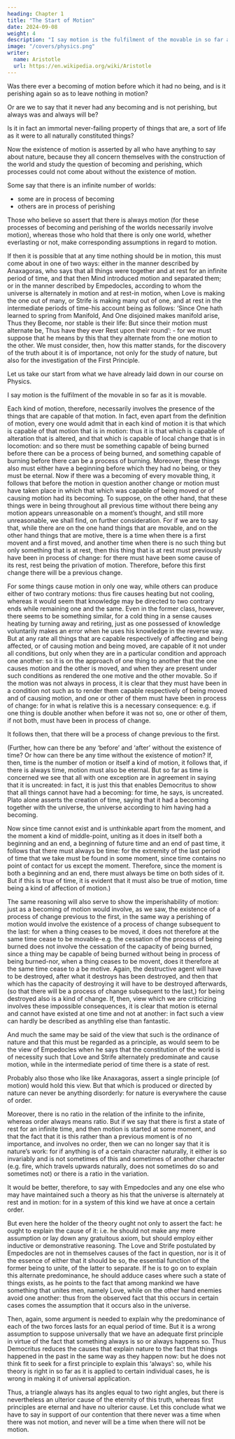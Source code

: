 ```yaml
---
heading: Chapter 1
title: "The Start of Motion"
date: 2024-09-08
weight: 4
description: "I say motion is the fulfilment of the movable in so far as it is movable."
image: "/covers/physics.png"
writer:
  name: Aristotle 
  url: https://en.wikipedia.org/wiki/Aristotle
---
```




Was there ever a becoming of motion before which it had no being, and is it perishing again so as to leave nothing in motion? 

Or are we to say that it never had any becoming and is not perishing, but always was and always will be? 

Is it in fact an immortal never-failing property of things that are, a sort of life as it were to all naturally constituted things? 

Now the existence of motion is asserted by all who have anything to say about nature, because they all concern themselves with the construction of the world and study the question of becoming and perishing, which processes could not come about without the existence of motion. 

Some say that there is an infinite number of worlds:
- some are in process of becoming 
- others are in process of perishing

Those who believe so assert that there is always motion (for these processes of becoming and perishing of the worlds necessarily involve motion), whereas those who hold that there is only one world, whether everlasting or not, make corresponding assumptions in regard to motion.

If then it is possible that at any time nothing should be in motion, this must come about in one of two ways: either in the manner described by Anaxagoras, who says that all things were together and at rest for
an infinite period of time, and that then Mind introduced motion and separated them; or
in the manner described by Empedocles, according to whom the universe is alternately
in motion and at rest-in motion, when Love is making the one out of many, or Strife is
making many out of one, and at rest in the intermediate periods of time-his account
being as follows: ‘Since One hath learned to spring from Manifold, And One disjoined
makes manifold arise, Thus they Become, nor stable is their life: But since their motion
must alternate be, Thus have they ever Rest upon their round’: - for we must suppose
that he means by this that they alternate from the one motion to the other. We must
consider, then, how this matter stands, for the discovery of the truth about it is of
importance, not only for the study of nature, but also for the investigation of the First
Principle.

Let us take our start from what we have already laid down in our course on Physics.

I say motion is the fulfilment of the movable in so far as it is movable. 

Each kind of
motion, therefore, necessarily involves the presence of the things that are capable of that
motion. In fact, even apart from the definition of motion, every one would admit that in
each kind of motion it is that which is capable of that motion that is in motion: thus it is
that which is capable of alteration that is altered, and that which is capable of local
change that is in locomotion: and so there must be something capable of being burned
before there can be a process of being burned, and something capable of burning before
there can be a process of burning. Moreover, these things also must either have a
beginning before which they had no being, or they must be eternal. Now if there was a
becoming of every movable thing, it follows that before the motion in question another
change or motion must have taken place in which that which was capable of being
moved or of causing motion had its becoming. To suppose, on the other hand, that these
things were in being throughout all previous time without there being any motion
appears unreasonable on a moment’s thought, and still more unreasonable, we shall
find, on further consideration. For if we are to say that, while there are on the one hand
things that are movable, and on the other hand things that are motive, there is a time
when there is a first movent and a first moved, and another time when there is no such
thing but only something that is at rest, then this thing that is at rest must previously
have been in process of change: for there must have been some cause of its rest, rest being the privation of motion. Therefore, before this first change there will be a previous change.

For some things cause motion in only one way, while others can produce either
of two contrary motions: thus fire causes heating but not cooling, whereas it would seem
that knowledge may be directed to two contrary ends while remaining one and the same.
Even in the former class, however, there seems to be something similar, for a cold thing
in a sense causes heating by turning away and retiring, just as one possessed of
knowledge voluntarily makes an error when he uses his knowledge in the reverse way.
But at any rate all things that are capable respectively of affecting and being affected, or
of causing motion and being moved, are capable of it not under all conditions, but only
when they are in a particular condition and approach one another: so it is on the
approach of one thing to another that the one causes motion and the other is moved, and
when they are present under such conditions as rendered the one motive and the other
movable. So if the motion was not always in process, it is clear that they must have been
in a condition not such as to render them capable respectively of being moved and of
causing motion, and one or other of them must have been in process of change: for in
what is relative this is a necessary consequence: e.g. if one thing is double another when
before it was not so, one or other of them, if not both, must have been in process of
change. 

It follows then, that there will be a process of change previous to the first.

(Further, how can there be any ‘before’ and ‘after’ without the existence of time? Or
how can there be any time without the existence of motion? If, then, time is the number
of motion or itself a kind of motion, it follows that, if there is always time, motion must
also be eternal. But so far as time is concerned we see that all with one exception are in
agreement in saying that it is uncreated: in fact, it is just this that enables Democritus to
show that all things cannot have had a becoming: for time, he says, is uncreated. Plato
alone asserts the creation of time, saying that it had a becoming together with the
universe, the universe according to him having had a becoming. 

Now since time cannot
exist and is unthinkable apart from the moment, and the moment a kind of middle-point,
uniting as it does in itself both a beginning and an end, a beginning of future time and
an end of past time, it follows that there must always be time: for the extremity of the
last period of time that we take must be found in some moment, since time contains no
point of contact for us except the moment. Therefore, since the moment is both a
beginning and an end, there must always be time on both sides of it. But if this is true of
time, it is evident that it must also be true of motion, time being a kind of affection of
motion.)

The same reasoning will also serve to show the imperishability of motion: just
as a becoming of motion would involve, as we saw, the existence of a process of change
previous to the first, in the same way a perishing of motion would involve the existence
of a process of change subsequent to the last: for when a thing ceases to be moved, it
does not therefore at the same time cease to be movable-e.g. the cessation of the process
of being burned does not involve the cessation of the capacity of being burned, since a
thing may be capable of being burned without being in process of being burned-nor,
when a thing ceases to be movent, does it therefore at the same time cease to a be
motive. Again, the destructive agent will have to be destroyed, after what it destroys has
been destroyed, and then that which has the capacity of destroying it will have to be destroyed afterwards, (so that there will be a process of change subsequent to the last,) for being destroyed also is a kind of change. If, then, view which we are criticizing involves these impossible consequences, it is clear that motion is eternal and cannot have existed at one time and not at another: in fact such a view can hardly be described as anythling else than fantastic.

And much the same may be said of the view that such is the ordinance of nature and that this must be regarded as a principle, as would seem to be the view of Empedocles when he says that the constitution of the world is of necessity such that Love and Strife alternately predominate and cause motion, while in the intermediate period of time there is a state of rest.

Probably also those who like like Anaxagoras, assert a single principle (of motion) would hold this view. But that which is produced or directed by nature can never be anything disorderly: for nature is everywhere the cause of order.

Moreover, there is no ratio in the relation of the infinite to the infinite, whereas order always means
ratio. But if we say that there is first a state of rest for an infinite time, and then motion
is started at some moment, and that the fact that it is this rather than a previous moment
is of no importance, and involves no order, then we can no longer say that it is nature’s
work: for if anything is of a certain character naturally, it either is so invariably and is
not sometimes of this and sometimes of another character (e.g. fire, which travels
upwards naturally, does not sometimes do so and sometimes not) or there is a ratio in
the variation.

It would be better, therefore, to say with Empedocles and any one else who may have maintained such a theory as his that the universe is alternately at rest and in motion: for in a system of this kind we have at once a certain order. 

But even here the holder of the theory ought not only to assert the fact: he ought to explain the cause of it:
i.e. he should not make any mere assumption or lay down any gratuitous axiom, but should employ either inductive or demonstrative reasoning. The Love and Strife postulated by Empedocles are not in themselves causes of the fact in question, nor is it of the essence of either that it should be so, the essential function of the former being to unite, of the latter to separate. If he is to go on to explain this alternate predominance, he should adduce cases where such a state of things exists, as he points to the fact that among mankind we have something that unites men, namely Love, while on the other hand enemies avoid one another: thus from the observed fact that this occurs in certain cases comes the assumption that it occurs also in the universe. 

Then, again, some argument is needed to explain why the predominance of each of the two forces lasts for an equal period of time. But it is a wrong assumption to suppose universally that we have an adequate first principle in virtue of the fact that something always is so or always happens so. Thus Democritus reduces the causes that explain nature to the fact that things happened in the past in the same way as they happen now: but he does not think fit to seek for a first principle to explain this ‘always’: so, while his theory is right in so far as it is applied to certain individual cases, he is wrong in making it of universal application. 

Thus, a triangle always has its angles equal to two right angles, but there is
nevertheless an ulterior cause of the eternity of this truth, whereas first principles are
eternal and have no ulterior cause. Let this conclude what we have to say in support of
our contention that there never was a time when there was not motion, and never will be
a time when there will not be motion.
